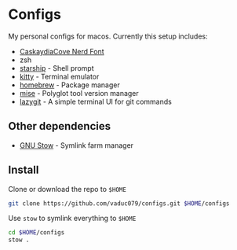 # Configs

My personal configs for macos. Currently this setup includes:

- [CaskaydiaCove Nerd Font](https://www.nerdfonts.com/font-downloads)
- zsh
- [starship](https://starship.rs) - Shell prompt
- [kitty](https://sw.kovidgoyal.net/kitty/) - Terminal emulator
- [homebrew](https://brew.sh/) - Package manager
- [mise](https://mise.jdx.dev/) - Polyglot tool version manager
- [lazygit](https://github.com/jesseduffield/lazygit) - A simple terminal UI for git commands

## Other dependencies

- [GNU Stow](https://www.gnu.org/software/stow/) - Symlink farm manager

## Install

Clone or download the repo to `$HOME`

```bash
git clone https://github.com/vaduc079/configs.git $HOME/configs
```

Use `stow` to symlink everything to `$HOME`

```bash
cd $HOME/configs
stow .
```
